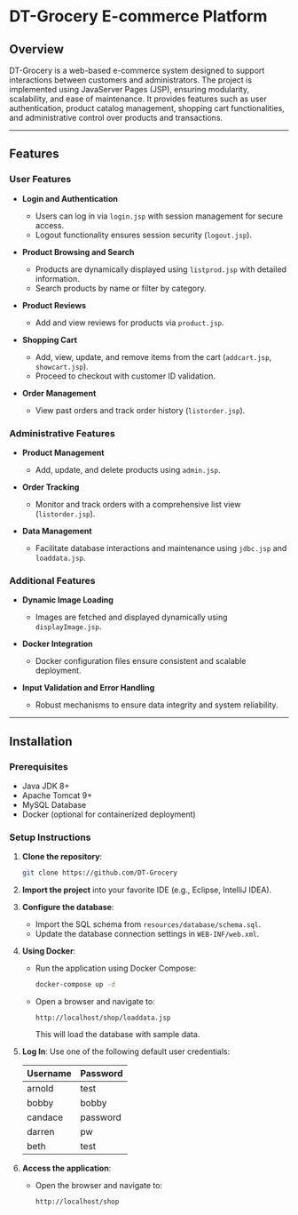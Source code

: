 # DT-Grocery E-commerce Platform

## Overview

DT-Grocery is a web-based e-commerce system designed to support interactions between customers and administrators. The project is implemented using JavaServer Pages (JSP), ensuring modularity, scalability, and ease of maintenance. It provides features such as user authentication, product catalog management, shopping cart functionalities, and administrative control over products and transactions.

---

## Features

### User Features
- **Login and Authentication**
  - Users can log in via `login.jsp` with session management for secure access.
  - Logout functionality ensures session security (`logout.jsp`).

- **Product Browsing and Search**
  - Products are dynamically displayed using `listprod.jsp` with detailed information.
  - Search products by name or filter by category.

- **Product Reviews**
  - Add and view reviews for products via `product.jsp`.

- **Shopping Cart**
  - Add, view, update, and remove items from the cart (`addcart.jsp`, `showcart.jsp`).
  - Proceed to checkout with customer ID validation.

- **Order Management**
  - View past orders and track order history (`listorder.jsp`).

### Administrative Features
- **Product Management**
  - Add, update, and delete products using `admin.jsp`.

- **Order Tracking**
  - Monitor and track orders with a comprehensive list view (`listorder.jsp`).

- **Data Management**
  - Facilitate database interactions and maintenance using `jdbc.jsp` and `loaddata.jsp`.

### Additional Features
- **Dynamic Image Loading**
  - Images are fetched and displayed dynamically using `displayImage.jsp`.

- **Docker Integration**
  - Docker configuration files ensure consistent and scalable deployment.

- **Input Validation and Error Handling**
  - Robust mechanisms to ensure data integrity and system reliability.

---

## Installation

### Prerequisites
- Java JDK 8+
- Apache Tomcat 9+
- MySQL Database
- Docker (optional for containerized deployment)

### Setup Instructions
1. **Clone the repository**:
   ```bash
   git clone https://github.com/DT-Grocery

2. **Import the project** into your favorite IDE (e.g., Eclipse, IntelliJ IDEA).

3. **Configure the database**:
   - Import the SQL schema from `resources/database/schema.sql`.
   - Update the database connection settings in `WEB-INF/web.xml`.

4. **Using Docker**:
   - Run the application using Docker Compose:
     ```bash
     docker-compose up -d
     ```
   - Open a browser and navigate to:
     ```
     http://localhost/shop/loaddata.jsp
     ```
     This will load the database with sample data.

5. **Log In**: Use one of the following default user credentials:

   | Username | Password |
   |----------|----------|
   | arnold   | test     |
   | bobby    | bobby    |
   | candace  | password |
   | darren   | pw       |
   | beth     | test     |

6. **Access the application**:
   - Open the browser and navigate to:
     ```
     http://localhost/shop
     ```
